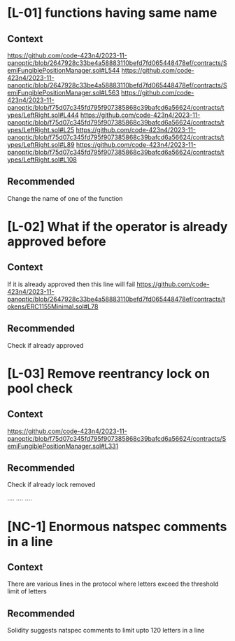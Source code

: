 # [L-01] functions having same name
## Context
https://github.com/code-423n4/2023-11-panoptic/blob/2647928c33be4a58883110befd7fd065448478ef/contracts/SemiFungiblePositionManager.sol#L544
https://github.com/code-423n4/2023-11-panoptic/blob/2647928c33be4a58883110befd7fd065448478ef/contracts/SemiFungiblePositionManager.sol#L563
https://github.com/code-423n4/2023-11-panoptic/blob/f75d07c345fd795f907385868c39bafcd6a56624/contracts/types/LeftRight.sol#L444
https://github.com/code-423n4/2023-11-panoptic/blob/f75d07c345fd795f907385868c39bafcd6a56624/contracts/types/LeftRight.sol#L25
https://github.com/code-423n4/2023-11-panoptic/blob/f75d07c345fd795f907385868c39bafcd6a56624/contracts/types/LeftRight.sol#L89
https://github.com/code-423n4/2023-11-panoptic/blob/f75d07c345fd795f907385868c39bafcd6a56624/contracts/types/LeftRight.sol#L108
 ## Recommended 
Change the name of one of the function

# [L-02] What if the operator is already approved before
## Context
If it is already approved then this line will fail
https://github.com/code-423n4/2023-11-panoptic/blob/2647928c33be4a58883110befd7fd065448478ef/contracts/tokens/ERC1155Minimal.sol#L78 
## Recommended 
Check if already approved

# [L-03] Remove reentrancy lock on pool check
## Context
https://github.com/code-423n4/2023-11-panoptic/blob/f75d07c345fd795f907385868c39bafcd6a56624/contracts/SemiFungiblePositionManager.sol#L331
## Recommended 
Check if already lock removed

....
....
....


# [NC-1] Enormous natspec comments in a line
## Context
There are various lines in the protocol where letters exceed the threshold limit of letters
## Recommended 
Solidity suggests natspec comments to limit upto 120 letters in a line